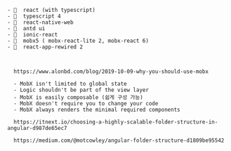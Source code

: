 
    - 🤣  react (with typescript)
    - 🤣  typescript 4
    - 🤣  react-native-web 
    - 🤣  antd ui 
    - 🤣  ionic-react 
    - 🤣  mobx5 ( mobx-react-lite 2, mobx-react 6) 
    - 🤣  react-app-rewired 2 
    
    
      
      https://www.alonbd.com/blog/2019-10-09-why-you-should-use-mobx
      
      - MobX isn't limited to global state
      - Logic shouldn't be part of the view layer
      - MobX is easily composable (쉽게 구성 가능)
      - MobX doesn't require you to change your code
      - MobX always renders the minimal required components
      
      https://itnext.io/choosing-a-highly-scalable-folder-structure-in-angular-d987de65ec7
      
      https://medium.com/@motcowley/angular-folder-structure-d1809be95542
      
      
      
      
      
    
 
